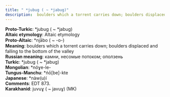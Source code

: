 ```yaml
---
title: " *jubug ( ~ *jabug)"
description:  boulders which a torrent carries down; boulders displaced and falling to the bottom of the valley
---
```


<strong>Proto-Turkic</strong>:  *jubug ( ~ *jabug)<br>
<strong>Altaic etymology</strong>:  Altaic etymology<br>
<strong> Proto-Altaic</strong>:  *ni̯ā̀bo ( ~ -o-)<br>
<strong>Meaning</strong>:  boulders which a torrent carries down; boulders displaced and falling to the bottom of the valley<br>
<strong>Russian meaning</strong>:  камни, несомые потоком; оползень<br>
<strong>Turkic</strong>:  *jubug ( ~ *jabug)<br>
<strong>Mongolian</strong>:  *nöɣe-le-<br>
<strong>Tungus-Manchu</strong>:  *ńō[be]-kte<br>
<strong>Japanese</strong>:  *nàw(u)í<br>
<strong>Comments</strong>:  EDT 873.<br>
<strong>Karakhanid</strong>:  juvuɣ ( ~ javuɣ) (MK)<br>


